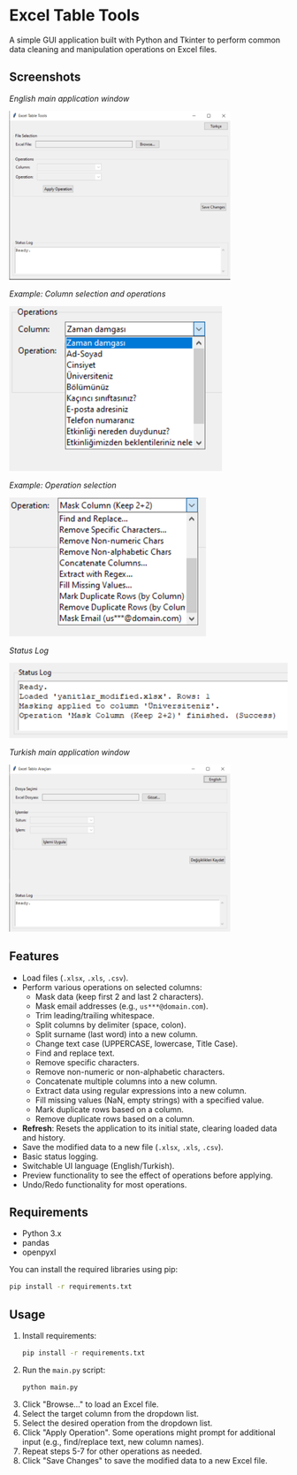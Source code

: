 # Excel Table Tools

A simple GUI application built with Python and Tkinter to perform common data cleaning and manipulation operations on Excel files.

## Screenshots

*English main application window*

<img src="media/1.png" alt="Screenshot 1" width="400"/>

*Example: Column selection and operations*

![Screenshot 2](media/2.png)

*Example: Operation selection*

![Screenshot 3](media/3.png)

*Status Log*

![Screenshot 4](media/4.png)

*Turkish main application window*

<img src="media/5.png" alt="Screenshot 5" width="400"/>


## Features

*   Load files (`.xlsx`, `.xls`, `.csv`).
*   Perform various operations on selected columns:
    *   Mask data (keep first 2 and last 2 characters).
    *   Mask email addresses (e.g., `us***@domain.com`).
    *   Trim leading/trailing whitespace.
    *   Split columns by delimiter (space, colon).
    *   Split surname (last word) into a new column.
    *   Change text case (UPPERCASE, lowercase, Title Case).
    *   Find and replace text.
    *   Remove specific characters.
    *   Remove non-numeric or non-alphabetic characters.
    *   Concatenate multiple columns into a new column.
    *   Extract data using regular expressions into a new column.
    *   Fill missing values (NaN, empty strings) with a specified value.
    *   Mark duplicate rows based on a column.
    *   Remove duplicate rows based on a column.
*   **Refresh**: Resets the application to its initial state, clearing loaded data and history.
*   Save the modified data to a new file (`.xlsx`, `.xls`, `.csv`).
*   Basic status logging.
*   Switchable UI language (English/Turkish).
*   Preview functionality to see the effect of operations before applying.
*   Undo/Redo functionality for most operations.

## Requirements

*   Python 3.x
*   pandas
*   openpyxl

You can install the required libraries using pip:
```bash
pip install -r requirements.txt
```

## Usage
1. Install requirements:
   ```bash
   pip install -r requirements.txt
   ```
3.  Run the `main.py` script:
    ```bash
    python main.py
    ```
4.  Click "Browse..." to load an Excel file.
5.  Select the target column from the dropdown list.
6.  Select the desired operation from the dropdown list.
7.  Click "Apply Operation". Some operations might prompt for additional input (e.g., find/replace text, new column names).
8.  Repeat steps 5-7 for other operations as needed.
9.  Click "Save Changes" to save the modified data to a new Excel file.